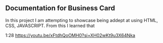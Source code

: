## Documentation for Business Card

In this project I am attempting to showcase being addept at using HTML, CSS, JAVASCRIPT. From this I learned that 

1:28 https://youtu.be/xFtdhQoOMH0?si=XH02wKt9u3X64Nka

